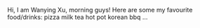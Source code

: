 Hi, I am Wanying Xu, morning guys!
Here are some my favourite food/drinks:
pizza
milk tea
hot pot
korean bbq
...
